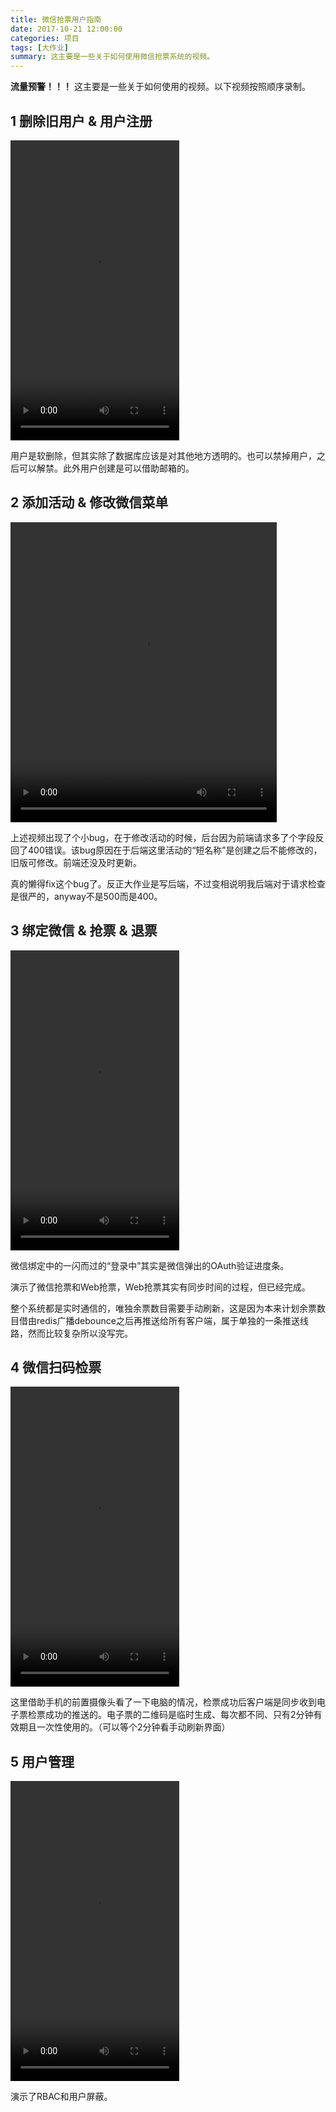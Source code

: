 ```yaml
---
title: 微信抢票用户指南
date: 2017-10-21 12:00:00
categories: 项目
tags: [大作业]
summary: 这主要是一些关于如何使用微信抢票系统的视频。
---
```


**流量预警！！！** 这主要是一些关于如何使用的视频。以下视频按照顺序录制。

<!--more-->

## 1 删除旧用户 & 用户注册

<video src="/assets/blog/wxticket-user-guide/1.create-user.mp4" height="480" width="270" type="video/mp4" controls=""></video>

用户是软删除，但其实除了数据库应该是对其他地方透明的。也可以禁掉用户，之后可以解禁。此外用户创建是可以借助邮箱的。

## 2 添加活动 & 修改微信菜单

<video src="/assets/blog/wxticket-user-guide/2.add-activity.mp4" height="480" width="426" type="video/mp4" controls=""></video>

上述视频出现了个小bug，在于修改活动的时候，后台因为前端请求多了个字段反回了400错误。该bug原因在于后端这里活动的“短名称”是创建之后不能修改的，旧版可修改。前端还没及时更新。

真的懒得fix这个bug了。反正大作业是写后端，不过变相说明我后端对于请求检查是很严的，anyway不是500而是400。

## 3 绑定微信 & 抢票 & 退票

<video src="/assets/blog/wxticket-user-guide/3.buy-ticket.mp4" height="480" width="270" type="video/mp4" controls=""></video>

微信绑定中的一闪而过的“登录中”其实是微信弹出的OAuth验证进度条。

演示了微信抢票和Web抢票，Web抢票其实有同步时间的过程，但已经完成。

整个系统都是实时通信的，唯独余票数目需要手动刷新，这是因为本来计划余票数目借由redis广播debounce之后再推送给所有客户端，属于单独的一条推送线路，然而比较复杂所以没写完。

## 4 微信扫码检票

<video src="/assets/blog/wxticket-user-guide/4.check-ticket.mp4" height="480" width="270" type="video/mp4" controls=""></video>

这里借助手机的前置摄像头看了一下电脑的情况，检票成功后客户端是同步收到电子票检票成功的推送的。电子票的二维码是临时生成、每次都不同、只有2分钟有效期且一次性使用的。（可以等个2分钟看手动刷新界面）

## 5 用户管理

<video src="/assets/blog/wxticket-user-guide/5.user-management.mp4" height="480" width="270" type="video/mp4" controls=""></video>

演示了RBAC和用户屏蔽。
